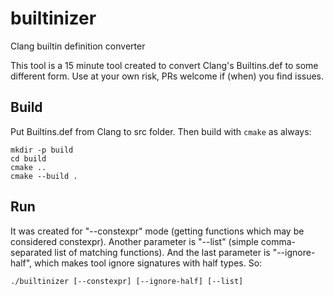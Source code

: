 # builtinizer
Clang builtin definition converter

This tool is a 15 minute tool created to convert Clang's Builtins.def to some
different form. Use at your own risk, PRs welcome if (when) you find issues.


## Build

Put Builtins.def from Clang to src folder. Then build with ``cmake`` as always:

	mkdir -p build
	cd build
	cmake ..
	cmake --build .

## Run

It was created for "--constexpr" mode (getting functions which may be considered
constexpr). Another parameter is "--list" (simple comma-separated list of
matching functions). And the last parameter is "--ignore-half", which makes tool
ignore signatures with half types. So:

	./builtinizer [--constexpr] [--ignore-half] [--list]
